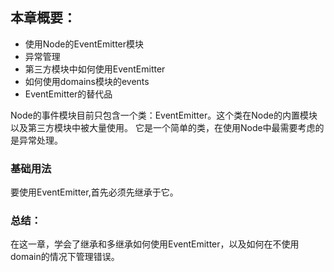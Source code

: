 ## 本章概要：

* 使用Node的EventEmitter模块
* 异常管理
* 第三方模块中如何使用EventEmitter
* 如何使用domains模块的events
* EventEmitter的替代品

Node的事件模块目前只包含一个类：EventEmitter。这个类在Node的内置模块以及第三方模块中被大量使用。
它是一个简单的类，在使用Node中最需要考虑的是异常处理。

### 基础用法

要使用EventEmitter,首先必须先继承于它。


### 总结：

在这一章，学会了继承和多继承如何使用EventEmitter，以及如何在不使用domain的情况下管理错误。